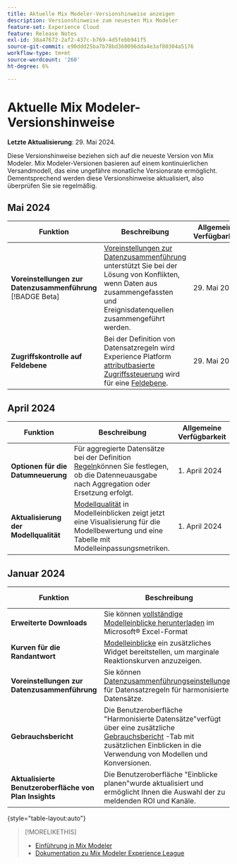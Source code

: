 ```yaml
---
title: Aktuelle Mix Modeler-Versionshinweise anzeigen
description: Versionshinweise zum neuesten Mix Modeler
feature-set: Experience Cloud
feature: Release Notes
exl-id: 38a47672-2af2-437c-b769-4d5febb941f5
source-git-commit: e90ddd25ba7b78bd360096dda4e3af80304a5176
workflow-type: tm+mt
source-wordcount: '260'
ht-degree: 6%

---
```


# Aktuelle Mix Modeler-Versionshinweise

**Letzte Aktualisierung**: 29. Mai 2024.

Diese Versionshinweise beziehen sich auf die neueste Version von Mix Modeler. Mix Modeler-Versionen basieren auf einem kontinuierlichen Versandmodell, das eine ungefähre monatliche Versionsrate ermöglicht. Dementsprechend werden diese Versionshinweise aktualisiert, also überprüfen Sie sie regelmäßig.

## Mai 2024

| Funktion | Beschreibung | Allgemeine Verfügbarkeit |
|---|---|---|
| **Voreinstellungen zur Datenzusammenführung** [!BADGE Beta] | [Voreinstellungen zur Datenzusammenführung](../harmonize-data/dataset-rules.md#data-merge-preferences) unterstützt Sie bei der Lösung von Konflikten, wenn Daten aus zusammengefassten und Ereignisdatenquellen zusammengeführt werden. | 29. Mai 2024 |
| **Zugriffskontrolle auf Feldebene** | Bei der Definition von Datensatzregeln wird Experience Platform [attributbasierte Zugriffssteuerung](https://experienceleague.adobe.com/en/docs/experience-platform/access-control/abac/overview) wird für eine [Feldebene](../harmonize-data/dataset-rules.md#field-level-access-control). | 29. Mai 2024 |


## April 2024

| Funktion | Beschreibung | Allgemeine Verfügbarkeit |
|---|---|---|
| **Optionen für die Datumneuerung** | Für aggregierte Datensätze bei der Definition [Regeln](../harmonize-data/dataset-rules.md)können Sie festlegen, ob die Datenneuausgabe nach Aggregation oder Ersetzung erfolgt. | 1. April 2024 |
| **Aktualisierung der Modellqualität** | [Modellqualität](/help/models/insights.md) in Modelleinblicken zeigt jetzt eine Visualisierung für die Modellbewertung und eine Tabelle mit Modelleinpassungsmetriken. | 1. April 2024 |


## Januar 2024

| Funktion | Beschreibung | Allgemeine Verfügbarkeit |
|---|---|---|
| **Erweiterte Downloads** | Sie können [vollständige Modelleinblicke herunterladen](../models/insights.md) im Microsoft® Excel-Format | 31. Januar 2024 |
| **Kurven für die Randantwort** | [Modelleinblicke](../models/insights.md) ein zusätzliches Widget bereitstellen, um marginale Reaktionskurven anzuzeigen. | 31. Januar 2024 |
| **Voreinstellungen zur Datenzusammenführung** | Sie können [Datenzusammenführungseinstellungen](../harmonize-data/dataset-rules.md#data-merge-preferences) für Datensatzregeln für harmonisierte Datensätze. | 31. Januar 2024 |
| **Gebrauchsbericht** | Die Benutzeroberfläche &quot;Harmonisierte Datensätze&quot;verfügt über eine zusätzliche [Gebrauchsbericht](../harmonize-data/usage-report.md) -Tab mit zusätzlichen Einblicken in die Verwendung von Modellen und Konversionen. | 31. Januar 2024 |
| **Aktualisierte Benutzeroberfläche von Plan Insights** | Die Benutzeroberfläche &quot;Einblicke planen&quot;wurde aktualisiert und ermöglicht Ihnen die Auswahl der zu meldenden ROI und Kanäle. | 31. Januar 2024 |

{style="table-layout:auto"}


>[!MORELIKETHIS]
>
>* [Einführung in Mix Modeler](https://business.adobe.com/products/experience-platform/planning-and-measurement.html)
>* [Dokumentation zu Mix Modeler Experience League](https://experienceleague.adobe.com/de/docs/mix-modeler)
